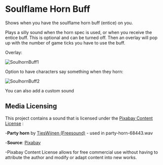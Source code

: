 # Soulflame Horn Buff
Shows when you have the soulflame horn buff (entice) on you.

Plays a silly sound when the horn spec is used, or when you receive the entice buff. This is optional and can be turned off.
Then an overlay will pop up with the number of game ticks you have to use the buff.

Overlay:

![SoulhornBuff1](https://github.com/user-attachments/assets/60f7e583-4ee4-4633-b811-b4edbe56fecb)

Option to have characters say something when they horn:

![SoulhornBuff2](https://github.com/user-attachments/assets/e501fc0a-e24f-4707-977d-2919c69c1f2c)

You can also add a custom sound

## Media Licensing

This project contains a sound that is licensed under the [Pixabay Content License](https://pixabay.com/service/license-summary/) :

  -**Party horn** by [TiesWijnen (Freesound)](https://pixabay.com/users/freesound_community-46691455/) - used in party-horn-68443.wav
  
  -**Source**: [Pixabay](https://pixabay.com/sound-effects/party-horn-68443/)
  
  -Pixabay Content License allows for free commercial use without having to attribute the author and modify or adapt content into new works.

  

